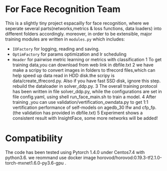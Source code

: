 # For Face Recognition Team
This is a slightly tiny project espacailly for face recognition,
where we seperate several parts(networks,metrics & loss functions, data loaders) into different folders accordingly. moreover, in order to be extensible, 
major training modules are written in `modules.py` which includes:
* `IOFactory` for logging, reading and saving.
* `OptimFactory` for params optimization and lr scheduling
* `Header` for pairwise metric learning or metrics with classification
1 To get training data,you can download from web link in dbfile.txt
2 we have make a scripy to convert images in folders to tfrecord files,which can help speed up data read in HDD disk.the scripy is data/create_tfrecord.py. Also if you have fast SSD disk, ignore this step. rebuild the dataloader in solver_ddp.py.
3 The overall training protocol has been written in file solver_ddp.py, while the configurations are set in file config.yaml, using shell run_face_main.sh to train a model. 
4 After training ,you can use validation/vertification_owndata.py to get 1:1 vertification performance of self-models on agedb_30 lfw and cfp_fp.(the validation has provided in dbfile.txt) 
5 Experiment shows a consistent result with InsightFace, some more networks will be added!

# Compatibility
The code has been tested using Pytorch 1.4.0 under Centos7.4 with python3.6.
 we reommand use docker image horovod/horovod:0.19.3-tf2.1.0-torch-mxnet1.6.0-py3.6-gpu .
